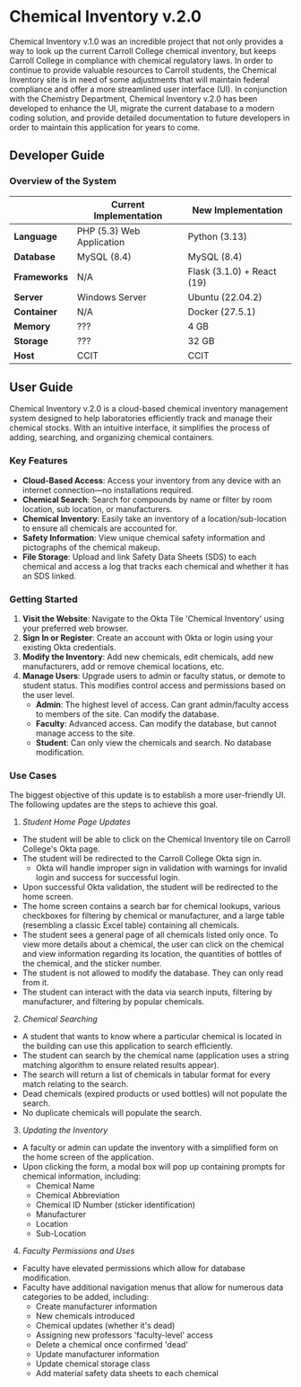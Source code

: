 # Chemical Inventory v.2.0

Chemical Inventory v.1.0 was an incredible project that not only provides a way to look up the current Carroll
College chemical inventory, but keeps Carroll College in compliance with chemical regulatory laws. In order
to continue to provide valuable resources to Carroll students, the Chemical Inventory site is in need of some
adjustments that will maintain federal compliance and offer a more streamlined user interface (UI). In
conjunction with the Chemistry Department, Chemical Inventory v.2.0 has been developed to enhance the UI,
migrate the current database to a modern coding solution, and provide detailed documentation to future
developers in order to maintain this application for years to come.

## Developer Guide

### Overview of the System

|                | Current Implementation    | New Implementation               |
|----------------|---------------------------|----------------------------------|
| **Language**   | PHP (5.3) Web Application | Python (3.13)                    |
| **Database**   | MySQL (8.4)               | MySQL (8.4)                      |
| **Frameworks** | N/A                       | Flask (3.1.0) + React (19)       |
| **Server**     | Windows Server            | Ubuntu (22.04.2)                 |
| **Container**  | N/A                       | Docker (27.5.1)                  |
| **Memory**     | ???                       | 4 GB                             |
| **Storage**    | ???                       | 32 GB                            |
| **Host**       | CCIT                      | CCIT                             |

## User Guide

Chemical Inventory v.2.0 is a cloud-based chemical inventory management system designed to help laboratories efficiently
track and manage their chemical stocks. With an intuitive interface, it simplifies the process of adding, searching, and
organizing chemical containers.

### Key Features

* **Cloud-Based Access**: Access your inventory from any device with an internet connection—no installations required.
* **Chemical Search**: Search for compounds by name or filter by room location, sub location, or manufacturers.
* **Chemical Inventory**: Easily take an inventory of a location/sub-location to ensure all chemicals are accounted for.
* **Safety Information**: View unique chemical safety information and pictographs of the chemical makeup.
* **File Storage**: Upload and link Safety Data Sheets (SDS) to each chemical and access a log that tracks each chemical
  and whether it has an SDS linked.

### Getting Started

1. **Visit the Website**: Navigate to the Okta Tile 'Chemical Inventory' using your preferred web browser.
2. **Sign In or Register**: Create an account with Okta or login using your existing Okta credentials.
3. **Modify the Inventory**: Add new chemicals, edit chemicals, add new manufacturers, add or remove chemical locations,
   etc.
4. **Manage Users**: Upgrade users to admin or faculty status, or demote to student status. This modifies control access and
   permissions based on the user level.
    * **Admin**: The highest level of access. Can grant admin/faculty access to members of the site. Can modify the
      database.
    * **Faculty**: Advanced access. Can modify the database, but cannot manage access to the site.
    * **Student**: Can only view the chemicals and search. No database modification.

### Use Cases

The biggest objective of this update is to establish a more user-friendly UI. The following updates are
the steps to achieve this goal.

1. _Student Home Page Updates_

* The student will be able to click on the Chemical Inventory tile on Carroll College's Okta page.
* The student will be redirected to the Carroll College Okta sign in.
    * Okta will handle improper sign in validation with warnings for invalid login and success for successful login.
* Upon successful Okta validation, the student will be redirected to the home screen.
* The home screen contains a search bar for chemical lookups, various checkboxes for filtering by chemical or
  manufacturer, and a large table (resembling a classic Excel table) containing all chemicals.
* The student sees a general page of all chemicals listed only once. To view more details about a chemical, the user can
  click on the chemical and view information regarding its location, the quantities of bottles of the chemical, and the
  sticker number.
* The student is not allowed to modify the database. They can only read from it.
* The student can interact with the data via search inputs, filtering by manufacturer, and filtering by popular
  chemicals.

2. _Chemical Searching_

* A student that wants to know where a particular chemical is located in the building can use this application to search
  efficiently.
* The student can search by the chemical name (application uses a string matching algorithm to ensure related
  results appear).
* The search will return a list of chemicals in tabular format for every match relating to the search.
* Dead chemicals (expired products or used bottles) will not populate the search.
* No duplicate chemicals will populate the search.

3. _Updating the Inventory_

* A faculty or admin can update the inventory with a simplified form on the home screen of the application.
* Upon clicking the form, a modal box will pop up containing prompts for chemical information, including:
    * Chemical Name
    * Chemical Abbreviation
    * Chemical ID Number (sticker identification)
    * Manufacturer
    * Location
    * Sub-Location

4. _Faculty Permissions and Uses_

* Faculty have elevated permissions which allow for database modification.
* Faculty have additional navigation menus that allow for numerous data categories to be added, including:
    * Create manufacturer information
    * New chemicals introduced
    * Chemical updates (whether it's dead)
    * Assigning new professors 'faculty-level' access
    * Delete a chemical once confirmed 'dead'
    * Update manufacturer information
    * Update chemical storage class
    * Add material safety data sheets to each chemical
